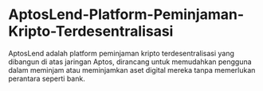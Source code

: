 # AptosLend-Platform-Peminjaman-Kripto-Terdesentralisasi
AptosLend adalah platform peminjaman kripto terdesentralisasi yang dibangun di atas jaringan Aptos, dirancang untuk memudahkan pengguna dalam meminjam atau meminjamkan aset digital mereka tanpa memerlukan perantara seperti bank.
